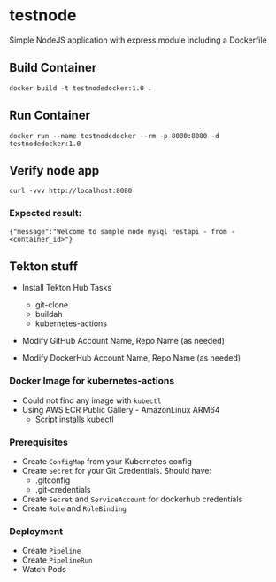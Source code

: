 # testnode

Simple NodeJS application with express module including a Dockerfile

## Build Container
```
docker build -t testnodedocker:1.0 .
```

## Run Container
```
docker run --name testnodedocker --rm -p 8080:8080 -d testnodedocker:1.0
```

## Verify node app
```
curl -vvv http://localhost:8080
```

### Expected result:
```
{"message":"Welcome to sample node mysql restapi - from - <container_id>"}
```
## Tekton stuff
- Install Tekton Hub Tasks
  - git-clone
  - buildah
  - kubernetes-actions

- Modify GitHub Account Name, Repo Name (as needed)
- Modify DockerHub Account Name, Repo Name (as needed)

### Docker Image for kubernetes-actions
- Could not find any image with `kubectl`
- Using AWS ECR Public Gallery - AmazonLinux ARM64
  - Script installs kubectl

### Prerequisites
- Create `ConfigMap` from your Kubernetes config
- Create `Secret` for your Git Credentials. Should have:
  - .gitconfig
  - .git-credentials
- Create `Secret` and `ServiceAccount` for dockerhub credentials
- Create `Role` and `RoleBinding`

### Deployment
- Create `Pipeline`
- Create `PipelineRun`
- Watch Pods
